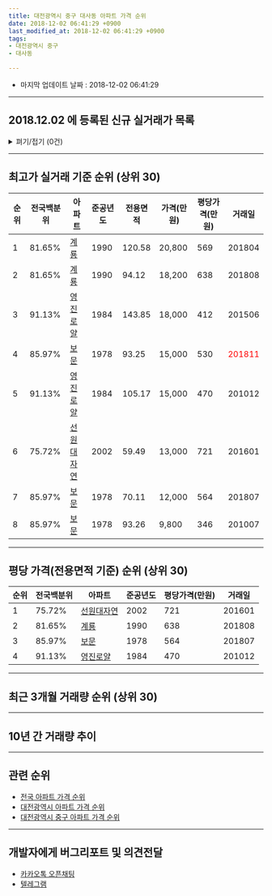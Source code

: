 ```yaml
---
title: 대전광역시 중구 대사동 아파트 가격 순위
date: 2018-12-02 06:41:29 +0900
last_modified_at: 2018-12-02 06:41:29 +0900
tags:
- 대전광역시 중구
- 대사동

---
```


* 마지막 업데이트 날짜 : 2018-12-02 06:41:29

---

## 2018.12.02 에 등록된 신규 실거래가 목록

<details>
<summary>펴기/접기 (0건)</summary>
<div markdown="1">

|아파트|전국백분위|준공년도|전용면적|가격(만원)|평당가격(만원)|거래일|
|---|---|---|---|---|---|---|
|없음|||||||


</div>
</details>

---

## 최고가 실거래 기준 순위 (상위 30)


|순위|전국백분위|아파트|준공년도|전용면적|가격(만원)|평당가격(만원)|거래일|
|---|---|---|---|---|---|---|---|
|1|81.65%|[계룡](https://search.naver.com/search.naver?query=%EB%8C%80%EC%A0%84%EA%B4%91%EC%97%AD%EC%8B%9C+%EC%A4%91%EA%B5%AC+%EB%8C%80%EC%82%AC%EB%8F%99+%EA%B3%84%EB%A3%A1)|1990|120.58|20,800|569|201804|
|2|81.65%|[계룡](https://search.naver.com/search.naver?query=%EB%8C%80%EC%A0%84%EA%B4%91%EC%97%AD%EC%8B%9C+%EC%A4%91%EA%B5%AC+%EB%8C%80%EC%82%AC%EB%8F%99+%EA%B3%84%EB%A3%A1)|1990|94.12|18,200|638|201808|
|3|91.13%|[영진로얄](https://search.naver.com/search.naver?query=%EB%8C%80%EC%A0%84%EA%B4%91%EC%97%AD%EC%8B%9C+%EC%A4%91%EA%B5%AC+%EB%8C%80%EC%82%AC%EB%8F%99+%EC%98%81%EC%A7%84%EB%A1%9C%EC%96%84)|1984|143.85|18,000|412|201506|
|4|85.97%|[보문](https://search.naver.com/search.naver?query=%EB%8C%80%EC%A0%84%EA%B4%91%EC%97%AD%EC%8B%9C+%EC%A4%91%EA%B5%AC+%EB%8C%80%EC%82%AC%EB%8F%99+%EB%B3%B4%EB%AC%B8)|1978|93.25|15,000|530|<span style="color:red">201811</span>|
|5|91.13%|[영진로얄](https://search.naver.com/search.naver?query=%EB%8C%80%EC%A0%84%EA%B4%91%EC%97%AD%EC%8B%9C+%EC%A4%91%EA%B5%AC+%EB%8C%80%EC%82%AC%EB%8F%99+%EC%98%81%EC%A7%84%EB%A1%9C%EC%96%84)|1984|105.17|15,000|470|201012|
|6|75.72%|[선원대자연](https://search.naver.com/search.naver?query=%EB%8C%80%EC%A0%84%EA%B4%91%EC%97%AD%EC%8B%9C+%EC%A4%91%EA%B5%AC+%EB%8C%80%EC%82%AC%EB%8F%99+%EC%84%A0%EC%9B%90%EB%8C%80%EC%9E%90%EC%97%B0)|2002|59.49|13,000|721|201601|
|7|85.97%|[보문](https://search.naver.com/search.naver?query=%EB%8C%80%EC%A0%84%EA%B4%91%EC%97%AD%EC%8B%9C+%EC%A4%91%EA%B5%AC+%EB%8C%80%EC%82%AC%EB%8F%99+%EB%B3%B4%EB%AC%B8)|1978|70.11|12,000|564|201807|
|8|85.97%|[보문](https://search.naver.com/search.naver?query=%EB%8C%80%EC%A0%84%EA%B4%91%EC%97%AD%EC%8B%9C+%EC%A4%91%EA%B5%AC+%EB%8C%80%EC%82%AC%EB%8F%99+%EB%B3%B4%EB%AC%B8)|1978|93.26|9,800|346|201007|


---

## 평당 가격(전용면적 기준) 순위 (상위 30)


|순위|전국백분위|아파트|준공년도|평당가격(만원)|거래일|
|---|---|---|---|---|---|
|1|75.72%|[선원대자연](https://search.naver.com/search.naver?query=%EB%8C%80%EC%A0%84%EA%B4%91%EC%97%AD%EC%8B%9C+%EC%A4%91%EA%B5%AC+%EB%8C%80%EC%82%AC%EB%8F%99+%EC%84%A0%EC%9B%90%EB%8C%80%EC%9E%90%EC%97%B0)|2002|721|201601|
|2|81.65%|[계룡](https://search.naver.com/search.naver?query=%EB%8C%80%EC%A0%84%EA%B4%91%EC%97%AD%EC%8B%9C+%EC%A4%91%EA%B5%AC+%EB%8C%80%EC%82%AC%EB%8F%99+%EA%B3%84%EB%A3%A1)|1990|638|201808|
|3|85.97%|[보문](https://search.naver.com/search.naver?query=%EB%8C%80%EC%A0%84%EA%B4%91%EC%97%AD%EC%8B%9C+%EC%A4%91%EA%B5%AC+%EB%8C%80%EC%82%AC%EB%8F%99+%EB%B3%B4%EB%AC%B8)|1978|564|201807|
|4|91.13%|[영진로얄](https://search.naver.com/search.naver?query=%EB%8C%80%EC%A0%84%EA%B4%91%EC%97%AD%EC%8B%9C+%EC%A4%91%EA%B5%AC+%EB%8C%80%EC%82%AC%EB%8F%99+%EC%98%81%EC%A7%84%EB%A1%9C%EC%96%84)|1984|470|201012|


---

## 최근 3개월 거래량 순위 (상위 30)


<div style="width:100%;">
    <canvas id="deal_count_ranking" height="250"></canvas>
</div>


<script>
new Chart(document.getElementById("deal_count_ranking"), {
    type: 'horizontalBar',
    data: {
        labels: ['선원대자연', '보문'],
        datasets: [{
            label: '실거래 수',
            data: [2, 1],
            borderColor: "rgba(255, 0, 128, 1)",
            backgroundColor: "rgba(255, 0, 128, 0.5)",
            fill: false,
        }]
    },
    options: {
        responsive: true,
        title: {
            display: true,
            text: '최근 3개월 거래량 순위'
        },
        tooltips: {
            mode: 'index',
            intersect: false,
            callbacks: {
                title: function(tooltipItems, data) {
                    return "실거래 수:";
                },
                label: function(tooltipItem, data) {
                    return data.labels[tooltipItem.index] + ": " + tooltipItem.xLabel;
                }
            }
        },
        hover: {
            mode: 'nearest',
            intersect: true
        },
        scales: {
            xAxes: [{
                display: true,
                scaleLabel: {
                    display: true,
                    labelString: '실거래 수'
                },
                ticks: {
                    suggestedMin: 0,
                }
            }],
            yAxes: [{
                display: true,
                ticks: {
                    autoSkip: false,
                    callback: function(value, index, values) {
                        if (value.length > 15)
                            return value.substr(0, 13) + "...";
                        else
                            return value;
                    }
                },
                scaleLabel: {
                    display: false,
                }
            }]
        }
    }
});

</script>


---

## 10년 간 거래량 추이


<div style="width:100%;">
    <canvas id="deal_progress" height="250"></canvas>
</div>

<script>
new Chart(document.getElementById("deal_progress"), {
    type: 'line',
    data: {
        labels: ['200812','200901','200902','200903','200904','200905','200906','200907','200908','200909','200910','200911','200912','201001','201002','201003','201004','201005','201006','201007','201008','201009','201010','201011','201012','201101','201102','201103','201104','201105','201106','201107','201108','201109','201110','201111','201112','201201','201202','201203','201204','201205','201206','201207','201208','201209','201210','201211','201212','201301','201302','201303','201304','201305','201306','201307','201308','201309','201310','201311','201312','201401','201402','201403','201404','201405','201406','201407','201408','201409','201410','201411','201412','201501','201502','201503','201504','201505','201506','201507','201508','201509','201510','201511','201512','201601','201602','201603','201604','201605','201606','201607','201608','201609','201610','201611','201612','201701','201702','201703','201704','201705','201706','201707','201708','201709','201710','201711','201712','201801','201802','201803','201804','201805','201806','201807','201808','201809','201810','201811','201812'],
        datasets: [{
            label: '실거래 수',
            pointRadius: 1,
            data: [1, 2, 1, 2, 3, 6, 2, 7, 5, 6, 10, 10, 8, 6, 8, 7, 4, 8, 2, 3, 6, 1, 1, 7, 8, 4, 4, 2, 7, 4, 1, 3, 3, 2, 3, 1, 1, 2, 3, 4, 2, 2, 4, 0, 3, 3, 1, 1, 1, 1, 4, 4, 5, 5, 3, 1, 3, 2, 4, 1, 1, 2, 4, 2, 3, 2, 1, 6, 4, 2, 2, 2, 1, 1, 1, 4, 5, 1, 4, 2, 2, 2, 2, 2, 2, 4, 2, 5, 4, 0, 3, 1, 4, 4, 2, 3, 3, 0, 4, 8, 4, 1, 3, 1, 2, 3, 2, 1, 3, 3, 7, 2, 2, 1, 1, 3, 1, 4, 1, 2, 0],
            borderColor: "rgba(255, 201, 14, 1)",
            backgroundColor: "rgba(255, 201, 14, 0.5)",
            fill: true,
        }]
    },
    options: {
        responsive: true,
        title: {
            display: true,
            text: '10년간 거래량 추이'
        },
        tooltips: {
            mode: 'index',
            intersect: false,
        },
        hover: {
            mode: 'nearest',
            intersect: true
        },
        scales: {
            xAxes: [{
                display: true,
                scaleLabel: {
                    display: true,
                    labelString: '년/월'
                }
            }],
            yAxes: [{
                display: true,
                ticks: {
                    suggestedMin: 0,
                },
                scaleLabel: {
                    display: true,
                    labelString: '실거래 수'
                }
            }]
        }
    }
});

</script>


---

## 관련 순위

- [전국 아파트 가격 순위](https://inasie.github.io/apt-ranking/전국)
- [대전광역시 아파트 가격 순위](https://inasie.github.io/apt-ranking/대전광역시)
- [대전광역시 중구 아파트 가격 순위](https://inasie.github.io/apt-ranking/대전광역시-중구)


---

## 개발자에게 버그리포트 및 의견전달

- [카카오톡 오픈채팅](https://open.kakao.com/o/gLJUAP4)
- [텔레그램](https://t.me/inasie)

